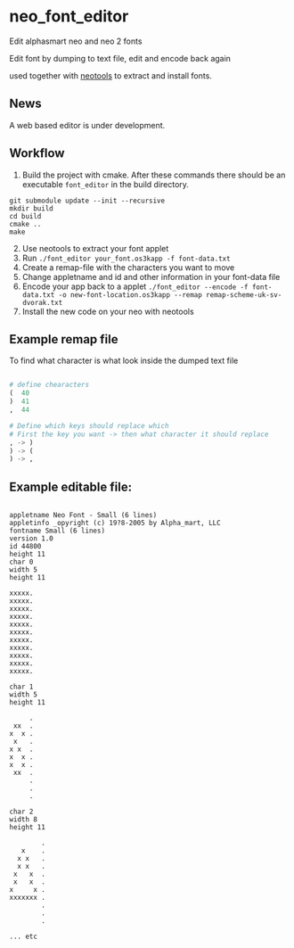 # neo_font_editor

Edit alphasmart neo and neo 2 fonts

Edit font by dumping to text file, edit and encode back again

used together with [neotools](https://github.com/lykahb/neotools) to extract
and install fonts.

## News

A web based editor is under development.

## Workflow

1. Build the project with cmake. After these commands there should be an executable `font_editor` in the build directory.
```
git submodule update --init --recursive
mkdir build
cd build
cmake ..
make
```
2. Use neotools to extract your font applet
3. Run `./font_editor your_font.os3kapp -f font-data.txt`
4. Create a remap-file with the characters you want to move
5. Change appletname and id and other information in your font-data file
6. Encode your app back to a applet `./font_editor --encode -f font-data.txt -o new-font-location.os3kapp --remap remap-scheme-uk-sv-dvorak.txt`
7. Install the new code on your neo with neotools

## Example remap file

To find what character is what look inside the dumped text file

```python

# define chearacters
(  40
)  41
,  44

# Define which keys should replace which
# First the key you want -> then what character it should replace
, -> )
) -> (
) -> ,
```

## Example editable file:

```

appletname Neo Font - Small (6 lines)
appletinfo _opyright (c) 19?8-2005 by Alpha_mart, LLC
fontname Small (6 lines)
version 1.0
id 44800
height 11
char 0
width 5
height 11

xxxxx.
xxxxx.
xxxxx.
xxxxx.
xxxxx.
xxxxx.
xxxxx.
xxxxx.
xxxxx.
xxxxx.
xxxxx.

char 1
width 5
height 11

     .
 xx  .
x  x .
 x   .
x x  .
x  x .
x  x .
 xx  .
     .
     .
     .

char 2
width 8
height 11

        .
   x    .
  x x   .
  x x   .
 x   x  .
 x   x  .
x     x .
xxxxxxx .
        .
        .
        .
       
... etc
```
